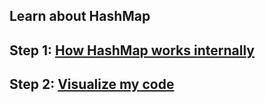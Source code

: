 ## Learn about HashMap

## Step 1: [How HashMap works internally](https://www.youtube.com/watch?v=wZLn2BN1TvY)

## Step 2: [Visualize my code](./HashMap.java)